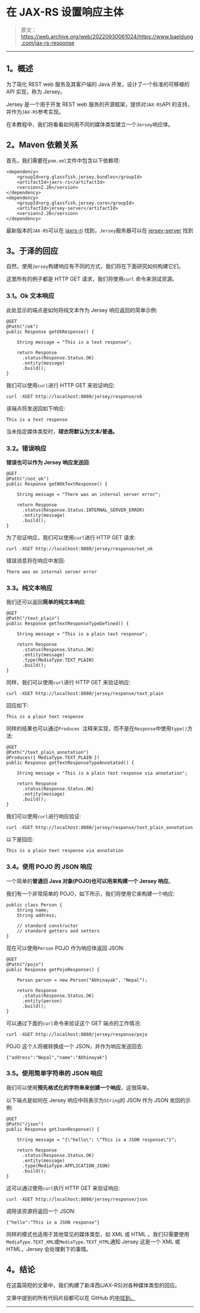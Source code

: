# 在 JAX-RS 设置响应主体

> 原文：<https://web.archive.org/web/20220930061024/https://www.baeldung.com/jax-rs-response>

****

## 1。概述

为了简化 REST web 服务及其客户端的 Java 开发，设计了一个标准的可移植的 API 实现，称为 Jersey。

Jersey 是一个用于开发 REST web 服务的开源框架，提供对`JAX-RS`API 的支持，并作为`JAX-RS`参考实现。

在本教程中，我们将看看如何用不同的媒体类型建立一个`Jersey`响应体。

## 2。Maven 依赖关系

首先，我们需要在`pom.xml`文件中包含以下依赖项:

```
<dependency>
    <groupId>org.glassfish.jersey.bundles</groupId>
    <artifactId>jaxrs-ri</artifactId>
    <version>2.26</version>
</dependency>
<dependency>
    <groupId>org.glassfish.jersey.core</groupId>
    <artifactId>jersey-server</artifactId>
    <version>2.26</version>
</dependency>
```

最新版本的`JAX-RS`可以在 [jaxrs-ri](https://web.archive.org/web/20220629001801/https://search.maven.org/search?q=g:org.glassfish.jersey.bundles%20AND%20a:jaxrs-ri&core=gav) 找到，`Jersey`服务器可以在 [jersey-server](https://web.archive.org/web/20220629001801/https://search.maven.org/search?q=g:org.glassfish.jersey.core%20AND%20a:jersey-server&core=gav) 找到

## 3。于泽的回应

自然，使用`Jersey`构建响应有不同的方式，我们将在下面研究如何构建它们。

这里所有的例子都是 HTTP GET 请求，我们将使用`curl` 命令来测试资源。

### 3.1。Ok 文本响应

此处显示的端点是如何将纯文本作为 Jersey 响应返回的简单示例:

```
@GET
@Path("/ok")
public Response getOkResponse() {

    String message = "This is a text response";

    return Response
      .status(Response.Status.OK)
      .entity(message)
      .build();
}
```

我们可以使用`curl`进行 HTTP GET 来验证响应:

```
curl -XGET http://localhost:8080/jersey/response/ok
```

该端点将发送回如下响应:

```
This is a text response
```

当未指定媒体类型时，**球衣将默认为文本/普通。**

### 3.2。错误响应

**错误也可以作为 Jersey 响应发送回**:

```
@GET
@Path("/not_ok")
public Response getNOkTextResponse() {

    String message = "There was an internal server error";

    return Response
      .status(Response.Status.INTERNAL_SERVER_ERROR)
      .entity(message)
      .build();
}
```

为了验证响应，我们可以使用`curl`进行 HTTP GET 请求:

```
curl -XGET http://localhost:8080/jersey/response/not_ok
```

错误消息将在响应中发回:

```
There was an internal server error
```

### 3.3。纯文本响应

我们还可以返回**简单的纯文本响应**:

```
@GET
@Path("/text_plain")
public Response getTextResponseTypeDefined() {

    String message = "This is a plain text response";

    return Response
      .status(Response.Status.OK)
      .entity(message)
      .type(MediaType.TEXT_PLAIN)
      .build();
}
```

同样，我们可以使用`curl`进行 HTTP GET 来验证响应:

```
curl -XGET http://localhost:8080/jersey/response/text_plain
```

回应如下:

```
This is a plain text response
```

同样的结果也可以通过`Produces `注释来实现，而不是在`Response`中使用`type()`方法:

```
@GET
@Path("/text_plain_annotation")
@Produces({ MediaType.TEXT_PLAIN })
public Response getTextResponseTypeAnnotated() {

    String message = "This is a plain text response via annotation";

    return Response
      .status(Response.Status.OK)
      .entity(message)
      .build();
}
```

我们可以使用`curl`进行响应验证:

```
curl -XGET http://localhost:8080/jersey/response/text_plain_annotation
```

以下是回应:

```
This is a plain text response via annotation
```

### 3.4。使用 POJO 的 JSON 响应

一个简单的**普通旧 Java 对象(POJO)也可以用来构建一个 Jersey 响应**。

我们有一个非常简单的 POJO，如下所示，我们将使用它来构建一个响应:

```
public class Person {
    String name;
    String address;

    // standard constructor
    // standard getters and setters
}
```

现在可以使用`Person` POJO 作为响应体返回 JSON:

```
@GET
@Path("/pojo")
public Response getPojoResponse() {

    Person person = new Person("Abhinayak", "Nepal");

    return Response
      .status(Response.Status.OK)
      .entity(person)
      .build();
}
```

可以通过下面的`curl`命令来验证这个 GET 端点的工作情况:

```
curl -XGET http://localhost:8080/jersey/response/pojo
```

POJO 这个人将被转换成一个 JSON，并作为响应发送回去:

```
{"address":"Nepal","name":"Abhinayak"}
```

### 3.5。使用简单字符串的 JSON 响应

我们可以使用**预先格式化的字符串来创建一个响应**，这很简单。

以下端点是如何在 Jersey 响应中将表示为`String`的 JSON 作为 JSON 发回的示例:

```
@GET
@Path("/json")
public Response getJsonResponse() {

    String message = "{\"hello\": \"This is a JSON response\"}";

    return Response
      .status(Response.Status.OK)
      .entity(message)
      .type(MediaType.APPLICATION_JSON)
      .build();
}
```

这可以通过使用`curl`执行 HTTP GET 来验证响应:

```
curl -XGET http://localhost:8080/jersey/response/json
```

调用该资源将返回一个 JSON:

```
{"hello":"This is a JSON response"}
```

同样的模式也适用于其他常见的媒体类型，如 XML 或 HTML 。我们只需要使用`MediaType.TEXT_XML`或`MediaType.TEXT_HTML`通知 Jersey 这是一个 XML 或 HTML，Jersey 会处理剩下的事情。

## 4。结论

在这篇简短的文章中，我们构建了新泽西(JAX-RS)对各种媒体类型的回应。

文章中提到的所有代码片段都可以在 GitHub 的[中找到。](https://web.archive.org/web/20220629001801/https://github.com/eugenp/tutorials/tree/master/jersey)

****